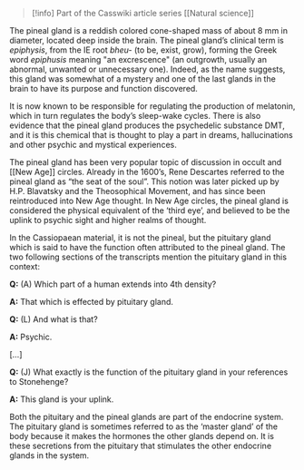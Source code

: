 
> [!info] Part of the Casswiki article series [[Natural science]]

The pineal gland is a reddish colored cone-shaped mass of about 8 mm in diameter, located deep inside the brain. The pineal gland’s clinical term is _epiphysis_, from the IE root _bheu-_ (to be, exist, grow), forming the Greek word _epiphusis_ meaning "an excrescence" (an outgrowth, usually an abnormal, unwanted or unnecessary one). Indeed, as the name suggests, this gland was somewhat of a mystery and one of the last glands in the brain to have its purpose and function discovered.

It is now known to be responsible for regulating the production of melatonin, which in turn regulates the body’s sleep-wake cycles. There is also evidence that the pineal gland produces the psychedelic substance DMT, and it is this chemical that is thought to play a part in dreams, hallucinations and other psychic and mystical experiences.

The pineal gland has been very popular topic of discussion in occult and [[New Age]] circles. Already in the 1600’s, Rene Descartes referred to the pineal gland as “the seat of the soul”. This notion was later picked up by H.P. Blavatsky and the Theosophical Movement, and has since been reintroduced into New Age thought. In New Age circles, the pineal gland is considered the physical equivalent of the ‘third eye’, and believed to be the uplink to psychic sight and higher realms of thought.

In the Cassiopaean material, it is not the pineal, but the pituitary gland which is said to have the function often attributed to the pineal gland. The two following sections of the transcripts mention the pituitary gland in this context:

**Q:** (A) Which part of a human extends into 4th density?

**A:** That which is effected by pituitary gland.

**Q:** (L) And what is that?

**A:** Psychic.

\[…\]

**Q:** (J) What exactly is the function of the pituitary gland in your references to Stonehenge?

**A:** This gland is your uplink.

Both the pituitary and the pineal glands are part of the endocrine system. The pituitary gland is sometimes referred to as the ‘master gland’ of the body because it makes the hormones the other glands depend on. It is these secretions from the pituitary that stimulates the other endocrine glands in the system.